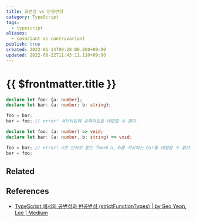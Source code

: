 ```yaml
---
title: 공변성 vs 반공변성
category: TypeScript
tags:
  - typescript
aliases:
  - covariant vs contravariant
publish: true
created: 2022-01-14T09:28:00.000+09:00
updated: 2022-08-22T11:43:11.110+09:00
---
```


# {{ $frontmatter.title }}

```ts
declare let foo: {a: number};
declare let bar: {a: number; b: string};

foo = bar;
bar = foo; // error! 서브타입에 슈퍼타입을 대입할 수 없다.
```

```ts
declare let foo: (a: number) => void;
declare let bar: (a: number, b: string) => void;

foo = bar; // error! a만 인자로 받는 foo에 a, b를 처리하는 bar를 대입할 수 없다.
bar = foo;
```

## Related

## References

<!-- @case-police-ignore Seo -->

- [TypeScript 에서의 공변성과 반공변성 (strictFunctionTypes) | by Seo Yeon, Lee | Medium](https://iamssen.medium.com/typescript-%EC%97%90%EC%84%9C%EC%9D%98-%EA%B3%B5%EB%B3%80%EC%84%B1%EA%B3%BC-%EB%B0%98%EA%B3%B5%EB%B3%80%EC%84%B1-strictfunctiontypes-a82400e67f2)
